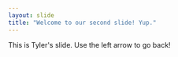 ```yaml
---
layout: slide
title: "Welcome to our second slide! Yup."
---
```

This is Tyler's slide.
Use the left arrow to go back!